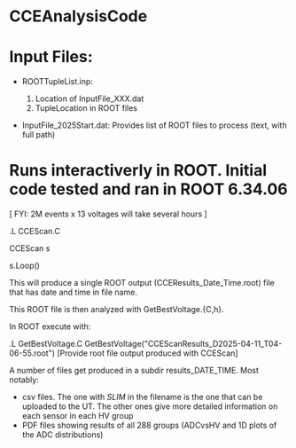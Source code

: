 # CCEAnalysisCode


Input Files:
============

* ROOTTupleList.inp:
    1) Location of InputFile_XXX.dat
    2) TupleLocation in ROOT files
    
 * InputFile_2025Start.dat: Provides list of ROOT files to process (text, with full path)


Runs interactiverly in ROOT. Initial code tested and ran in ROOT 6.34.06
========================================================================
 [ FYI:  2M events x 13 voltages  will take several hours ]


.L CCEScan.C

CCEScan s

s.Loop()

This will produce a single ROOT output (CCEResults_Date_Time.root) file that has date and time in file name.

This ROOT file is then analyzed with GetBestVoltage.{C,h}. 

In ROOT execute with:

.L GetBestVoltage.C
GetBestVoltage("CCEScanResults_D2025-04-11_T04-06-55.root")     [Provide root file output produced with CCEScan]

A number of files get produced in a subdir results_DATE_TIME. Most notably:
 * csv files. The one with _SLIM_ in the filename is the one that can be uploaded to the UT.
   The other ones give more detailed information on each sensor in each HV group
 * PDF files showing results of all 288 groups (ADCvsHV and 1D plots of the ADC distributions)

